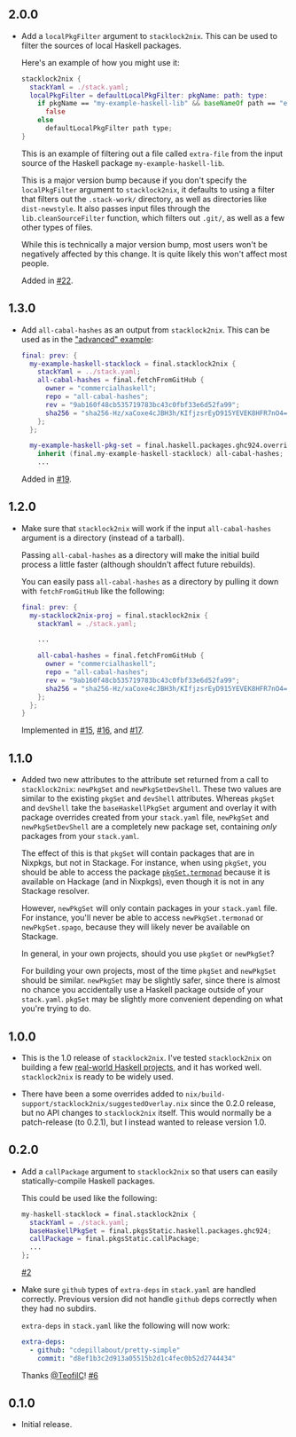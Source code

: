 
## 2.0.0

*   Add a `localPkgFilter` argument to `stacklock2nix`.  This can be used to
    filter the sources of local Haskell packages.

    Here's an example of how you might use it:

    ```nix
    stacklock2nix {
      stackYaml = ./stack.yaml;
      localPkgFilter = defaultLocalPkgFilter: pkgName: path: type:
        if pkgName == "my-example-haskell-lib" && baseNameOf path == "extra-file" then
          false
        else
          defaultLocalPkgFilter path type;
    }
    ```

    This is an example of filtering out a file called `extra-file` from the input
    source of the Haskell package `my-example-haskell-lib`.

    This is a major version bump because if you don't specify the
    `localPkgFilter` argument to `stacklock2nix`, it defaults to using a filter
    that filters out the `.stack-work/` directory, as well as directories like
    `dist-newstyle`.  It also passes input files through the
    `lib.cleanSourceFilter` function, which filters out `.git/`, as well as a
    few other types of files.

    While this is technically a major version bump, most users won't be
    negatively affected by this change.  It is quite likely this won't
    affect most people.

    Added in [#22](https://github.com/cdepillabout/stacklock2nix/pull/22).

## 1.3.0

*   Add `all-cabal-hashes` as an output from `stacklock2nix`.  This can be
    used as in the ["advanced" example](./my-example-haskell-lib-advanced/nix/overlay.nix):

    ```nix
    final: prev: {
      my-example-haskell-stacklock = final.stacklock2nix {
        stackYaml = ../stack.yaml;
        all-cabal-hashes = final.fetchFromGitHub {
          owner = "commercialhaskell";
          repo = "all-cabal-hashes";
          rev = "9ab160f48cb535719783bc43c0fbf33e6d52fa99";
          sha256 = "sha256-Hz/xaCoxe4cJBH3h/KIfjzsrEyD915YEVEK8HFR7nO4=";
        };
      };

      my-example-haskell-pkg-set = final.haskell.packages.ghc924.override (oldAttrs: {
        inherit (final.my-example-haskell-stacklock) all-cabal-hashes;
        ...
    ```

    Added in [#19](https://github.com/cdepillabout/stacklock2nix/pull/19).

## 1.2.0

*   Make sure that `stacklock2nix` will work if the input `all-cabal-hashes`
    argument is a directory (instead of a tarball).

    Passing `all-cabal-hashes` as a directory will make the initial build
    process a little faster (although shouldn't affect future rebuilds).

    You can easily pass `all-cabal-hashes` as a directory by pulling it down
    with `fetchFromGitHub` like the following:

    ```nix
    final: prev: {
      my-stacklock2nix-proj = final.stacklock2nix {
        stackYaml = ./stack.yaml;

        ...

        all-cabal-hashes = final.fetchFromGitHub {
          owner = "commercialhaskell";
          repo = "all-cabal-hashes";
          rev = "9ab160f48cb535719783bc43c0fbf33e6d52fa99";
          sha256 = "sha256-Hz/xaCoxe4cJBH3h/KIfjzsrEyD915YEVEK8HFR7nO4=";
        };
      };
    }
    ```

    Implemented in [#15](https://github.com/cdepillabout/stacklock2nix/pull/15),
    [#16](https://github.com/cdepillabout/stacklock2nix/pull/16), and
    [#17](https://github.com/cdepillabout/stacklock2nix/pull/17).

## 1.1.0

*   Added two new attributes to the attribute set returned from a call to
    `stacklock2nix`: `newPkgSet` and `newPkgSetDevShell`.  These two values are
    similar to the existing `pkgSet` and `devShell` attributes.  Whereas
    `pkgSet` and `devShell` take the `baseHaskellPkgSet` argument and overlay
    it with package overrides created from your `stack.yaml` file, `newPkgSet`
    and `newPkgSetDevShell` are a completely new package set, containing _only_
    packages from your `stack.yaml`.

    The effect of this is that `pkgSet` will contain packages that are in
    Nixpkgs, but not in Stackage.  For instance, when using `pkgSet`, you
    should be able to access the package
    [`pkgSet.termonad`](https://hackage.haskell.org/package/termonad) because
    it is available on Hackage (and in Nixpkgs), even though it is not in any
    Stackage resolver.

    However, `newPkgSet` will only contain packages in your `stack.yaml` file.
    For instance, you'll never be able to access `newPkgSet.termonad` or
    `newPkgSet.spago`, because they will likely never be available on Stackage.

    In general, in your own projects, should you use `pkgSet` or `newPkgSet`?

    For building your own projects, most of the time `pkgSet` and `newPkgSet`
    should be similar.  `newPkgSet` may be slightly safer, since there is
    almost no chance you accidentally use a Haskell package outside of your
    `stack.yaml`.  `pkgSet` may be slightly more convenient depending on what
    you're trying to do.

## 1.0.0

*   This is the 1.0 release of `stacklock2nix`.  I've tested `stacklock2nix` on
    building a few
    [real-world Haskell projects](https://functor.tokyo/blog/2022-12-15-stacklock2nix),
    and it has worked well.  `stacklock2nix` is ready to be widely used.

*   There have been a some overrides added to
    `nix/build-support/stacklock2nix/suggestedOverlay.nix` since the 0.2.0
    release, but no API changes to `stacklock2nix` itself.  This would normally
    be a patch-release (to 0.2.1), but I instead wanted to release version 1.0.

## 0.2.0

*   Add a `callPackage` argument to `stacklock2nix` so that users can easily
    statically-compile Haskell packages.

    This could be used like the following:

    ```nix
    my-haskell-stacklock = final.stacklock2nix {
      stackYaml = ./stack.yaml;
      baseHaskellPkgSet = final.pkgsStatic.haskell.packages.ghc924;
      callPackage = final.pkgsStatic.callPackage;
      ...
    };
    ```

    [#2](https://github.com/cdepillabout/stacklock2nix/pull/2)

*   Make sure `github` types of `extra-deps` in `stack.yaml` are handled
    correctly.  Previous version did not handle `github` deps correctly
    when they had no subdirs.

    `extra-deps` in `stack.yaml` like the following will now work:

    ```yaml
    extra-deps:
      - github: "cdepillabout/pretty-simple"
        commit: "d8ef1b3c2d913a05515b2d1c4fec0b52d2744434"
    ```

    Thanks [@TeofilC](https://github.com/TeofilC)!
    [#6](https://github.com/cdepillabout/stacklock2nix/pull/6)

## 0.1.0

*   Initial release.
